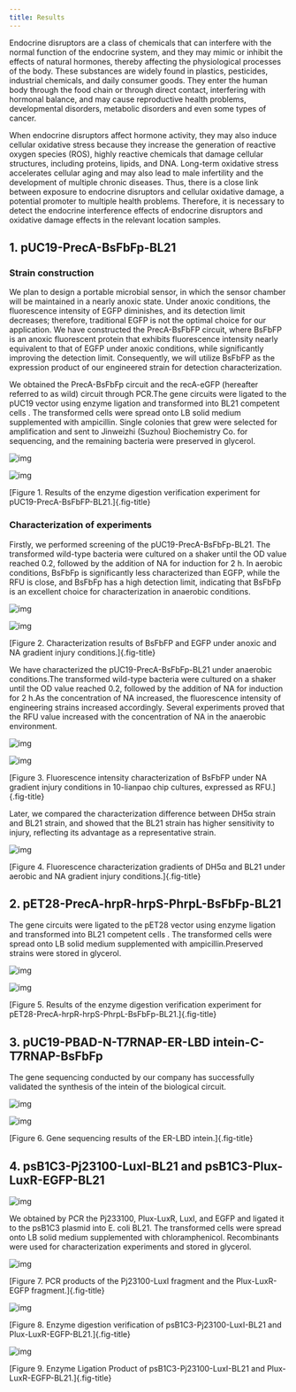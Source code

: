 ```yaml
---
title: Results
---
```


Endocrine disruptors are a class of chemicals that can interfere with the normal function of the endocrine system, and they may mimic or inhibit the effects of natural hormones, thereby affecting the physiological processes of the body. These substances are widely found in plastics, pesticides, industrial chemicals, and daily consumer goods. They enter the human body through the food chain or through direct contact, interfering with hormonal balance, and may cause reproductive health problems, developmental disorders, metabolic disorders and even some types of cancer.

When endocrine disruptors affect hormone activity, they may also induce cellular oxidative stress because they increase the generation of reactive oxygen species (ROS), highly reactive chemicals that damage cellular structures, including proteins, lipids, and DNA. Long-term oxidative stress accelerates cellular aging and may also lead to male infertility and the development of multiple chronic diseases. Thus, there is a close link between exposure to endocrine disruptors and cellular oxidative damage, a potential promoter to multiple health problems. Therefore, it is necessary to detect the endocrine interference effects of endocrine disruptors and oxidative damage effects in the relevant location samples.

## 1. pUC19-PrecA-BsFbFp-BL21

### Strain construction

We plan to design a portable microbial sensor, in which the sensor chamber will be maintained in a nearly anoxic state. Under anoxic conditions, the fluorescence intensity of EGFP diminishes, and its detection limit decreases; therefore, traditional EGFP is not the optimal choice for our application. We have constructed the PrecA-BsFbFP circuit, where BsFbFP is an anoxic fluorescent protein that exhibits fluorescence intensity nearly equivalent to that of EGFP under anoxic conditions, while significantly improving the detection limit. Consequently, we will utilize BsFbFP as the expression product of our engineered strain for detection characterization.

We obtained the PrecA-BsFbFp circuit and the recA-eGFP (hereafter referred to as wild) circuit through PCR.The gene circuits were ligated to the pUC19 vector using enzyme ligation and transformed into BL21 competent cells . The transformed cells were spread onto LB solid medium supplemented with ampicillin. Single colonies that grew were selected for amplification and sent to Jinweizhi (Suzhou) Biochemistry Co. for sequencing, and the remaining bacteria were preserved in glycerol.

![img](https://static.igem.wiki/teams/5358/experiment/fig1.png) 

![img](https://static.igem.wiki/teams/5358/experiment/bsfbfp.png) 

[Figure 1. Results of the enzyme digestion verification experiment for pUC19-PrecA-BsFbFP-BL21.]{.fig-title}

### Characterization of experiments

Firstly, we performed screening of the pUC19-PrecA-BsFbFp-BL21. The transformed wild-type bacteria were cultured on a shaker until the OD value reached 0.2, followed by the addition of NA for induction for 2 h. In aerobic conditions, BsFbFp is significantly less characterized than EGFP, while the RFU is close, and BsFbFp has a high detection limit, indicating that BsFbFp is an excellent choice for characterization in anaerobic conditions.

![img](https://static.igem.wiki/teams/5358/experiment/o2-fluo.png) 

![img](https://static.igem.wiki/teams/5358/experiment/o2-rfu.png) 

[Figure 2. Characterization results of BsFbFP and EGFP under anoxic and NA gradient injury conditions.]{.fig-title}

We have characterized the pUC19-PrecA-BsFbFp-BL21 under anaerobic conditions.The transformed wild-type bacteria were cultured on a shaker until the OD value reached 0.2, followed by the addition of NA for induction for 2 h.As the concentration of NA increased, the fluorescence intensity of engineering strains increased accordingly. Several experiments proved that the RFU value increased with the concentration of NA in the anaerobic environment.

![img](https://static.igem.wiki/teams/5358/experiment/10-rfu.png) 

![img](https://static.igem.wiki/teams/5358/experiment/10-rfu-more.png)

[Figure 3. Fluorescence intensity characterization of BsFbFP under NA gradient injury conditions in 10-lianpao chip cultures, expressed as RFU.]{.fig-title}

Later, we compared the characterization difference between DH5α strain and BL21 strain, and showed that the BL21 strain has higher sensitivity to injury, reflecting its advantage as a representative strain.

![img](https://static.igem.wiki/teams/5358/experiment/o2-fluo-more.png) 

[Figure 4. Fluorescence characterization gradients of DH5α and BL21 under aerobic and NA gradient injury conditions.]{.fig-title}

 

## 2. pET28-PrecA-hrpR-hrpS-PhrpL-BsFbFp-BL21

The gene circuits were ligated to the pET28 vector using enzyme ligation and transformed into BL21 competent cells . The transformed cells were spread onto LB solid medium supplemented with ampicillin.Preserved strains were stored in glycerol.


![img](https://static.igem.wiki/teams/5358/experiment/hrp.png) 

![img](https://static.igem.wiki/teams/5358/experiment/2-enzyme-digestion.png)

[Figure 5. Results of the enzyme digestion verification experiment for pET28-PrecA-hrpR-hrpS-PhrpL-BsFbFp-BL21.]{.fig-title}


## 3. pUC19-PBAD-N-T7RNAP-ER-LBD intein-C-T7RNAP-BsFbFp

The gene sequencing conducted by our company has successfully validated the synthesis of the intein of the biological circuit.

 
![img](https://static.igem.wiki/teams/5358/experiment/fig3.png) 

![img](https://static.igem.wiki/teams/5358/experiment/gene-squencing.png) 

[Figure 6. Gene sequencing results of the ER-LBD intein.]{.fig-title}


## 4. psB1C3-Pj23100-LuxI-BL21 and psB1C3-Plux-LuxR-EGFP-BL21

![img](https://static.igem.wiki/teams/5358/experiment/fig4.png) 

We obtained by PCR the Pj233100, Plux-LuxR, LuxI, and EGFP and ligated it to the psB1C3 plasmid into E. coli BL21. The transformed cells were spread onto LB solid medium supplemented with chloramphenicol. Recombinants were used for characterization experiments and stored in glycerol.

![img](https://static.igem.wiki/teams/5358/experiment/pcr.png) 

[Figure 7. PCR products of the Pj23100-LuxI fragment and the Plux-LuxR-EGFP fragment.]{.fig-title}

![img](https://static.igem.wiki/teams/5358/experiment/lux-digestion.png) 

[Figure 8. Enzyme digestion verification of psB1C3-Pj23100-LuxI-BL21 and Plux-LuxR-EGFP-BL21.]{.fig-title}

![img](https://static.igem.wiki/teams/5358/experiment/ligation.png) 

[Figure 9. Enzyme Ligation Product of psB1C3-Pj23100-LuxI-BL21 and Plux-LuxR-EGFP-BL21.]{.fig-title}

 

 

 

 

 

 

 

 

 